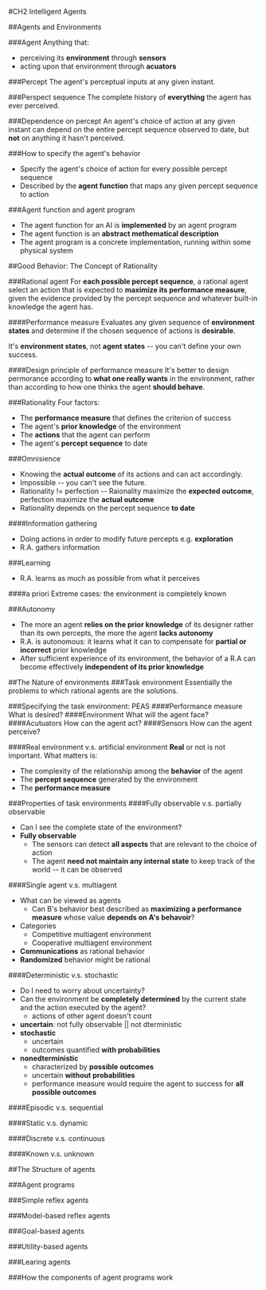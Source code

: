 #CH2 Intelligent Agents

##Agents and Environments

###Agent
Anything that:

* perceiving its **environment** through **sensors**
* acting upon that environment through **acuators**

###Percept
The agent's perceptual inputs at any given instant.

###Perspect sequence
The complete history of **everything** the agent has ever perceived.

###Dependence on percept
An agent's choice of action at any given instant can depend on the entire percept sequence observed to date, but **not** on anything it hasn't perceived.

###How to specify the agent's behavior
* Specify the agent's choice of action for every possible percept sequence
* Described by the **agent function** that maps any given percept sequence to action

###Agent function and agent program
* The agent function for an AI is **implemented** by an agent program
* The agent function is an **abstract methematical description**
* The agent program is a concrete implementation, running within some physical system

##Good Behavior: The Concept of Rationality

###Rational agent
For **each possible percept sequence**, a rational agent select an action that is expected to **maximize its performance measure**, given the evidence provided by the percept sequence and whatever built-in knowledge the agent has.

####Performance measure
Evaluates any given sequence of **environment states** and determine if the chosen sequence of actions is **desirable**.

It's **environment states**, not **agent states** -- you can't define your own success.

####Design principle of performance measure
It's better to design permorance according to **what one really wants** in the environment, rather than according to how one thinks the agent **should behave**.

###Rationality
Four factors:

* The **performance measure** that defines the criterion of success
* The agent's **prior knowledge** of the environment
* The **actions** that the agent can perform
* The agent's **percept sequence** to date

###Omnisience
* Knowing the **actual outcome** of its actions and can  act accordingly.
* Impossible -- you can't see the future.
* Rationality != perfection -- Raionality maximize the **expected outcome**, perfection maximize the **actual outcome**
* Rationality depends on the percept sequence **to date**

####Information gathering
* Doing actions in order to modify future percepts e.g. **exploration**
* R.A. gathers information

###Learning
* R.A. learns as much as possible from what it perceives

####a priori
Extreme cases: the environment is completely known

###Autonomy
* The more an agent **relies on the prior knowledge** of its designer rather than its own percepts, the more the agent **lacks autonomy**
* R.A. is autonomous: it learns what it can to compensate for **partial or incorrect** prior knowledge
* After sufficient experience of its environment, the behavior of a R.A can become effectively **independent of its prior knowledge**

##The Nature of environments
###Task environment
Essentially the problems to which rational agents are the solutions.

###Specifying the task environment: PEAS
####Performance measure
What is desired?
####Environment
What will the agent face?
####Acutuators
How can the agent act?
####Sensors
How can the agent perceive?

####Real environment v.s. artificial environment
**Real** or not is not important. What matters is:

* The complexity of the relationship among the **behavior** of the agent
* The **percept sequence** generated by the environment
* The **performance measure**

###Properties of task environments
####Fully observable v.s. partially observable
* Can I see the complete state of the environment?
* **Fully observable** 
	* The sensors can detect **all aspects** that are relevant to the choice of action
	* The agent **need not maintain any internal state** to keep track of the world -- it can be observed

####Single agent v.s. multiagent
* What can be viewed as agents
	* Can B's behavior best described as **maximizing a performance measure** whose value **depends on A's behavoir**?
* Categories
	* Competitive multiagent environment
	* Cooperative multiagent environment
* **Communications** as rational behavior
* **Randomized** behavior might be rational

####Deterministic v.s. stochastic
* Do I need to worry about uncertainty?
* Can the environment be **completely determined** by the current state and the action executed by the agent?
	* actions of other agent doesn't count
* **uncertain**: not fully observable || not dterministic
* **stochastic**
	* uncertain
	* outcomes quantified **with probabilities**
* **nonedterministic**
	* characterized by **possible outcomes**
	* uncertain **without probabilities**
	* performance measure would require the agent to success for **all possible outcomes**

####Episodic v.s. sequential

####Static v.s. dynamic

####Discrete v.s. continuous

####Known v.s. unknown



##The Structure of agents

###Agent programs

###Simple reflex agents

###Model-based reflex agents

###Goal-based agents

###Utility-based agents

###Learing agents

###How the components of agent programs work